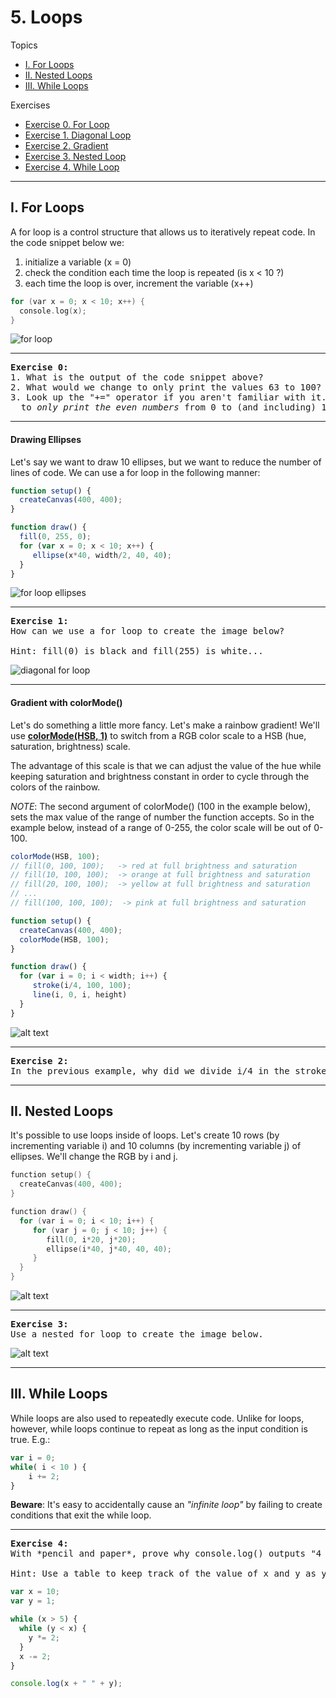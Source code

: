 # 5. Loops

Topics
* [I. For Loops](#i-for-loops)
* [II. Nested Loops](#ii-nested-loops)
* [III. While Loops](#iii-while-loops)

Exercises
* [Exercise 0. For Loop](#ex0)
* [Exercise 1. Diagonal Loop](#ex1)
* [Exercise 2. Gradient](#ex2)
* [Exercise 3. Nested Loop](#ex3)
* [Exercise 4. While Loop](#ex4)

---

## I. For Loops
A for loop is a control structure that allows us to iteratively repeat code. In the code snippet below we:
1. initialize a variable (x = 0)
2. check the condition each time the loop is repeated (is x < 10 ?)
3. each time the loop is over, increment the variable (x++)

```c++
for (var x = 0; x < 10; x++) {
  console.log(x);
}
```

  ![for loop](images/forloop.png)

---

<a name="ex0"></a>
<pre>
<b>Exercise 0:</b>
1. What is the output of the code snippet above?
2. What would we change to only print the values 63 to 100?
3. Look up the "+=" operator if you aren't familiar with it. How can we use this operator
  to <em>only print the even numbers</em> from 0 to (and including) 100?
</pre>

---

#### Drawing Ellipses
Let's say we want to draw 10 ellipses, but we want to reduce the number of lines of code. We can use a for loop in the following manner:

```javascript
function setup() {
  createCanvas(400, 400);
}

function draw() {
  fill(0, 255, 0);
  for (var x = 0; x < 10; x++) {
     ellipse(x*40, width/2, 40, 40);
  }
}
```

  ![for loop ellipses](images/forellip2.png)

---

<a name="ex1"></a>
<pre>
<b>Exercise 1:</b>
How can we use a for loop to create the image below?

Hint: fill(0) is black and fill(255) is white...
</pre>

  ![diagonal for loop](images/hw0_loops1.png)

---

#### Gradient with colorMode()

Let's do something a little more fancy. Let's make a rainbow gradient! We'll use [**colorMode(HSB, 1)**](http://p5js.org/reference/#/p5/colorMode) to switch from a RGB color scale to a HSB (hue, saturation, brightness) scale.

The advantage of this scale is that we can adjust the value of the hue while keeping saturation and brightness constant in order to cycle through the colors of the rainbow.

*NOTE*: The second argument of colorMode() (100 in the example below), sets the max value of the range of number the function accepts. So in the example below, instead of a range of 0-255, the color scale will be out of 0-100.

```javascript
colorMode(HSB, 100);
// fill(0, 100, 100);   -> red at full brightness and saturation
// fill(10, 100, 100);  -> orange at full brightness and saturation
// fill(20, 100, 100);  -> yellow at full brightness and saturation
// ...
// fill(100, 100, 100);  -> pink at full brightness and saturation
```

```javascript
function setup() {
  createCanvas(400, 400);
  colorMode(HSB, 100);  
}

function draw() {
  for (var i = 0; i < width; i++) {
     stroke(i/4, 100, 100);
     line(i, 0, i, height)
  }
}
```

![alt text](rainbowgrad4.png)

---

<a name="ex2"></a>
<pre>
<b>Exercise 2:</b>
In the previous example, why did we divide i/4 in the stroke?
</pre>

---

## II. Nested Loops

It's possible to use loops inside of loops. Let's create 10 rows (by incrementing variable i) and 10 columns (by incrementing variable j) of ellipses. We'll change the RGB by i and j.

```c++
function setup() {
  createCanvas(400, 400);
}

function draw() {
  for (var i = 0; i < 10; i++) {
     for (var j = 0; j < 10; j++) {
        fill(0, i*20, j*20);
        ellipse(i*40, j*40, 40, 40);
     }
  }
}
```

![alt text](images/nested3.png)

---

<a name="ex3"></a>
<pre>
<b>Exercise 3:</b>
Use a nested for loop to create the image below.
</pre>

  ![alt text](images/exercise1.png)

---

## III. While Loops

While loops are also used to repeatedly execute code. Unlike for loops, however, while loops continue to repeat as long as the input condition is true. E.g.:

```javascript
var i = 0;
while( i < 10 ) {
    i += 2;
}
```
**Beware**: It's easy to accidentally cause an *"infinite loop"* by failing to create conditions that exit the while loop.

---

<a name="ex4"></a>
<pre>
<b>Exercise 4:</b>
With *pencil and paper*, prove why console.log() outputs "4 16"

Hint: Use a table to keep track of the value of x and y as you step through the program.
</pre>

```javascript
var x = 10;
var y = 1;

while (x > 5) {
  while (y < x) {
    y *= 2;
  }
  x -= 2;
}

console.log(x + " " + y);
```
